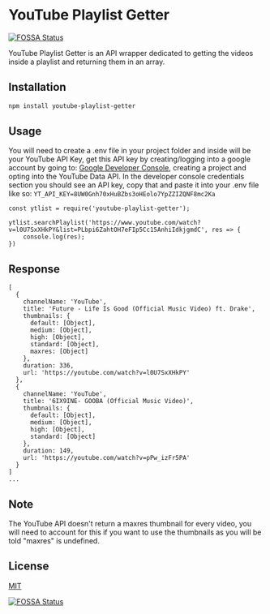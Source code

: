 # YouTube Playlist Getter
[![FOSSA Status](https://app.fossa.com/api/projects/git%2Bgithub.com%2Ffbagjug%2FYoutube-Playlist-Getter.svg?type=shield)](https://app.fossa.com/projects/git%2Bgithub.com%2Ffbagjug%2FYoutube-Playlist-Getter?ref=badge_shield)

YouTube Playlist Getter is an API wrapper dedicated to getting the videos inside a playlist and returning them in an array.

## Installation


```bash
npm install youtube-playlist-getter
```

## Usage
You will need to create a .env file in your project folder and inside will be your YouTube API Key, get this API key by creating/logging into a google account by going to: [Google Developer Console](https://console.cloud.google.com/apis/), creating a project and opting into the YouTube Data API. In the developer console credentials section you should see an API key, copy that and paste it into your .env file like so: `YT_API_KEY=8UW0Gnh70xHuBZbs3oHEolo7YpZZIZQNF8mc2Ka`
```
const ytlist = require('youtube-playlist-getter');

ytlist.searchPlaylist('https://www.youtube.com/watch?v=l0U7SxXHkPY&list=PLbpi6ZahtOH7eFIp5Cc15AnhiIdkjgmdC', res => {
    console.log(res);
})
```
## Response
```
[
  {
    channelName: 'YouTube',
    title: 'Future - Life Is Good (Official Music Video) ft. Drake',
    thumbnails: {
      default: [Object],
      medium: [Object],
      high: [Object],
      standard: [Object],
      maxres: [Object]
    },
    duration: 336,
    url: 'https://youtube.com/watch?v=l0U7SxXHkPY'
  },
  {
    channelName: 'YouTube',
    title: '6IX9INE- GOOBA (Official Music Video)',
    thumbnails: {
      default: [Object],
      medium: [Object],
      high: [Object],
      standard: [Object]
    },
    duration: 149,
    url: 'https://youtube.com/watch?v=pPw_izFr5PA'
  }
]
...
```
## Note
The YouTube API doesn't return a maxres thumbnail for every video, you will need to account for this if you want to use the thumbnails as you will be told "maxres" is undefined.
## License
[MIT](https://choosealicense.com/licenses/mit/)

[![FOSSA Status](https://app.fossa.com/api/projects/git%2Bgithub.com%2Ffbagjug%2FYoutube-Playlist-Getter.svg?type=large)](https://app.fossa.com/projects/git%2Bgithub.com%2Ffbagjug%2FYoutube-Playlist-Getter?ref=badge_large)
